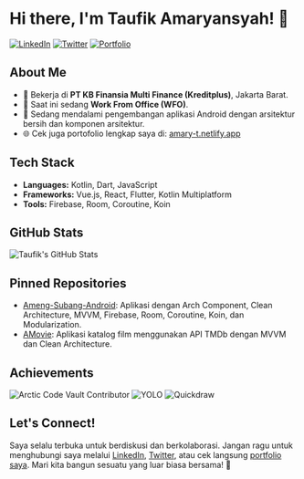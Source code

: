 # Hi there, I'm Taufik Amaryansyah! 👋

[![LinkedIn](https://img.shields.io/badge/LinkedIn-Taufik%20Amaryansyah-blue?logo=linkedin)](https://www.linkedin.com/in/taufik-amaryansyah/)
[![Twitter](https://img.shields.io/badge/Twitter-@TaufikAmary-blue?logo=twitter)](https://twitter.com/TaufikAmary)
[![Portfolio](https://img.shields.io/badge/Portfolio-amary--t.netlify.app-blueviolet?logo=internet-explorer)](https://amary-t.netlify.app/)

## About Me

- 💼 Bekerja di **PT KB Finansia Multi Finance (Kreditplus)**, Jakarta Barat.
- 🏢 Saat ini sedang **Work From Office (WFO)**.
- 🌱 Sedang mendalami pengembangan aplikasi Android dengan arsitektur bersih dan komponen arsitektur.
- 🌐 Cek juga portofolio lengkap saya di: [amary-t.netlify.app](https://amary-t.netlify.app/)

## Tech Stack

- **Languages:** Kotlin, Dart, JavaScript
- **Frameworks:** Vue.js, React, Flutter, Kotlin Multiplatform
- **Tools:** Firebase, Room, Coroutine, Koin

## GitHub Stats

![Taufik's GitHub Stats](https://github-readme-stats.vercel.app/api?username=amary21&show_icons=true&theme=radical)

## Pinned Repositories

- [Ameng-Subang-Android](https://github.com/amary21/Ameng-Subang-Android): Aplikasi dengan Arch Component, Clean Architecture, MVVM, Firebase, Room, Coroutine, Koin, dan Modularization.
- [AMovie](https://github.com/amary21/AMovie): Aplikasi katalog film menggunakan API TMDb dengan MVVM dan Clean Architecture.

## Achievements

![Arctic Code Vault Contributor](https://img.shields.io/badge/Arctic%20Code%20Vault%20Contributor-blue)
![YOLO](https://img.shields.io/badge/YOLO-blue)
![Quickdraw](https://img.shields.io/badge/Quickdraw-blue)

## Let's Connect!

Saya selalu terbuka untuk berdiskusi dan berkolaborasi. Jangan ragu untuk menghubungi saya melalui [LinkedIn](https://www.linkedin.com/in/taufik-amaryansyah/), [Twitter](https://twitter.com/TaufikAmary), atau cek langsung [portfolio saya](https://amary-t.netlify.app/). Mari kita bangun sesuatu yang luar biasa bersama! 🚀
